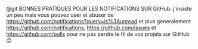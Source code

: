 @git
BONNES PRATIQUES POUR LES NOTIFICATIONS SUR GitHub:
j'insiste un peu mais vous pouvez user et abuser de
https://github.com/notifications?query=is%3Aunread
et plus generalement
https://github.com/notifications,
https://github.com/issues
et
https://github.com/pulls
pour ne pas perdre le fil de vos projets sur GitHub 😌
